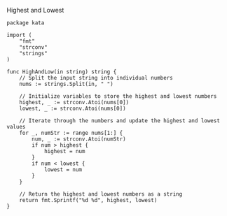 Highest and Lowest

    package kata
    
    import (
    	"fmt"
    	"strconv"
    	"strings"
    )
    
    func HighAndLow(in string) string {
    	// Split the input string into individual numbers
    	nums := strings.Split(in, " ")
    
    	// Initialize variables to store the highest and lowest numbers
    	highest, _ := strconv.Atoi(nums[0])
    	lowest, _ := strconv.Atoi(nums[0])
    
    	// Iterate through the numbers and update the highest and lowest values
    	for _, numStr := range nums[1:] {
    		num, _ := strconv.Atoi(numStr)
    		if num > highest {
    			highest = num
    		}
    		if num < lowest {
    			lowest = num
    		}
    	}
    
    	// Return the highest and lowest numbers as a string
    	return fmt.Sprintf("%d %d", highest, lowest)
    }
